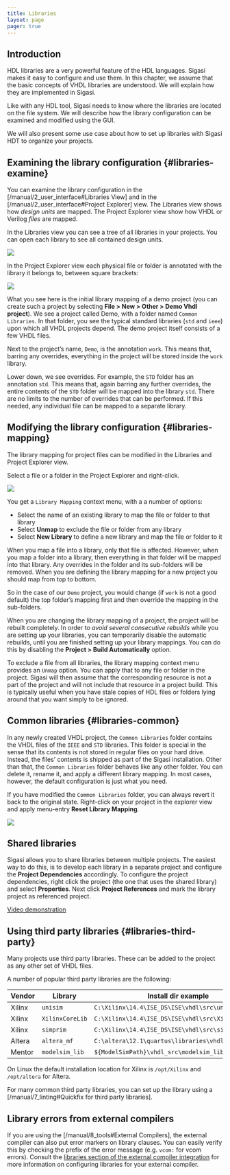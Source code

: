 ```yaml
---
title: Libraries
layout: page 
pager: true
---
```


Introduction
------------

HDL libraries are a very powerful feature of the HDL languages. Sigasi
makes it easy to configure and use them. In this chapter, we assume that
the basic concepts of VHDL libraries are understood. We will explain how
they are implemented in Sigasi.

Like with any HDL tool, Sigasi needs to know where the libraries are
located on the file system. We will describe how the library
configuration can be examined and modified using the GUI.

We will also present some use case about how to set up libraries with
Sigasi HDT to organize your projects.

Examining the library configuration {#libraries-examine}
-----------------------------------

You can examine the library configuration in the [/manual/2_user_interface#Libraries View] 
and in the [/manual/2_user_interface#Project Explorer] 
view. The Libraries view shows how
*design units* are mapped. The Project Explorer view show how VHDL or
Verilog *files* are mapped.

In the Libraries view you can see a tree of all libraries in your
projects. You can open each library to see all contained design units.

![](/images/screenshots/LibrariesView.png)

In the Project Explorer view each physical file or folder is annotated
with the library it belongs to, between square brackets:

![](/images/screenshots/LibraryMappingInitialView.png)

What you see here is the initial library mapping of a demo project (you
can create such a project by selecting **File \> New \> Other \> Demo
Vhdl project**). We see a project called Demo, with a folder named
`Common Libraries`. In that folder, you see the typical standard
libraries (`std` and `ieee`) upon which all VHDL projects depend. The
demo project itself consists of a few VHDL files.

Next to the project’s name, `Demo`, is the annotation `work`. This means
that, barring any overrides, everything in the project will be stored
inside the `work` library.

Lower down, we see overrides. For example, the `STD` folder has an
annotation `std`. This means that, again barring any further overrides,
the entire contents of the `STD` folder will be mapped into the library
`std`. There are no limits to the number of overrides that can be
performed. If this needed, any individual file can be mapped to a
separate library.

Modifying the library configuration {#libraries-mapping}
-----------------------------------

The library mapping for project files can be modified in the Libraries
and Project Explorer view.

Select a file or a folder in the Project Explorer and right-click.

![](/images/screenshots/LibraryMappingContextMenu.png)

You get a `Library Mapping` context menu, with a a number of options:

-   Select the name of an existing library to map the file or folder to
    that library
-   Select **Unmap** to exclude the file or folder from any library
-   Select **New Library** to define a new library and map the file or
    folder to it

When you map a file into a library, only that file is affected. However,
when you map a folder into a library, then everything in that folder
will be mapped into that library. Any overrides in the folder and its
sub-folders will be removed. When you are defining the library mapping
for a new project you should map from top to bottom.

So in the case of our `Demo` project, you would change (if `work` is not
a good default) the top folder’s mapping first and then override the
mapping in the sub-folders.

When you are changing the library mapping of a project, the project will
be rebuilt completely. In order to *avoid several consecutive rebuilds*
while you are setting up your libraries, you can temporarily disable the
automatic rebuilds, until you are finished setting up your library
mappings. You can do this by disabling the **Project \> Build
Automatically** option.

To exclude a file from all libraries, the library mapping context menu
provides an `Unmap` option. You can apply that to any file or folder in
the project. Sigasi will then assume that the corresponding resource is
not a part of the project and will not include that resource in a
project build. This is typically useful when you have stale copies of
HDL files or folders lying around that you want simply to be ignored.

Common libraries {#libraries-common}
----------------

In any newly created VHDL project, the `Common Libraries` folder
contains the VHDL files of the `IEEE` and `STD` libraries. This folder
is special in the sense that its contents is not stored in regular files
on your hard drive. Instead, the files’ contents is shipped as part of
the Sigasi installation. Other than that, the `Common Libraries` folder
behaves like any other folder. You can delete it, rename it, and apply a
different library mapping. In most cases, however, the default
configuration is just what you need.

If you have modified the `Common Libraries` folder, you can always
revert it back to the original state.
Right-click on your project in the explorer view and apply menu-entry
**Reset Library Mapping**.

![](/images/screenshots/LibraryMappingRestoreCommonLibraries.png)

Shared libraries
----------------

Sigasi allows you to share libraries between multiple projects. The
easiest way to do this, is to develop each library in a separate project
and configure the **Project Dependencies** accordingly. To configure the
project dependencies, right click the project (the one that uses the
shared library) and select **Properties**. Next click **Project
References** and mark the library project as referenced project.

[Video
demonstration](http://www.sigasi.com/screencast/project-dependencies-sigasi-hdt-20)

Using third party libraries {#libraries-third-party}
---------------------------

Many projects use third party libraries. These can be added to the
project as any other set of VHDL files.

A number of popular third party libraries are the following:

Vendor   | Library           | Install dir example
-------- | ----------------- | ----------------------------------------------------
Xilinx   | `unisim`          | `C:\Xilinx\14.4\ISE_DS\ISE\vhdl\src\unisims`
Xilinx   | `XilinxCoreLib`   | `C:\Xilinx\14.4\ISE_DS\ISE\vhdl\src\XilinxCoreLib`
Xilinx   | `simprim`         | `C:\Xilinx\14.4\ISE_DS\ISE\vhdl\src\simprims`
Altera   | `altera_mf`       | `C:\altera\12.1\quartus\libraries\vhdl`
Mentor   | `modelsim_lib`    | `${ModelSimPath}\vhdl_src\modelsim_lib`

On Linux the default installation location for Xilinx is `/opt/Xilinx`
and `/opt/altera` for Altera.

For many common third party libraries, you can set up the library using
a [/manual/7_linting#Quickfix for third party libraries].

Library errors from external compilers
--------------------------------------

If you are using the [/manual/8_tools#External Compilers], the external
compiler can also put error markers on library clauses. You can easily
verify this by checking the prefix of the error message (e.g. `vcom:`
for vcom errors). Consult the [libraries section of the external
compiler
integration](/manual/external-compiler-integration#integration-external-compiler-libraries)
for more information on configuring libraries for your external
compiler.
